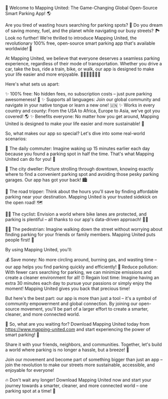 🚀 Welcome to Mapping United: The Game-Changing Global Open-Source Smart Parking App! 🌎

Are you tired of wasting hours searching for parking spots? 🔴 Do you dream of saving money, fuel, and the planet while navigating our busy streets? 🏞️ Look no further! We're thrilled to introduce Mapping United, the revolutionary 100% free, open-source smart parking app that's available worldwide! 🌟

At Mapping United, we believe that everyone deserves a seamless parking experience, regardless of their mode of transportation. Whether you drive a car, take the bus, ride a train, bike, or walk, our app is designed to make your life easier and more enjoyable. 🚗🚌🚂🚴‍♀️🏃‍♂️

Here's what sets us apart:

✨ 100% free: No hidden fees, no subscription costs – just pure parking awesomeness! 💸
✨ Supports all languages: Join our global community and navigate in your native tongue or learn a new one! 🇺🇳
✨ Works in every country and county: From the USA to Africa, Europe to Asia, we've got you covered! 🌎
✨ Benefits everyone: No matter how you get around, Mapping United is designed to make your life easier and more sustainable! 🌟

So, what makes our app so special? Let's dive into some real-world scenarios:

🚗 The daily commuter: Imagine waking up 15 minutes earlier each day because you found a parking spot in half the time. That's what Mapping United can do for you! 💨

🚌 The city dweller: Picture strolling through downtown, knowing exactly where to find a convenient parking spot and avoiding those pesky parking garages. Our app has got your back! 🏙️

🚂 The road tripper: Think about the hours you'll save by finding affordable parking near your destination. Mapping United is your trusted sidekick on the open road! 🗺️

🚴‍♀️ The cyclist: Envision a world where bike lanes are protected, and parking is plentiful – all thanks to our app's data-driven approach! 🚴‍♂️

🏃‍♂️ The pedestrian: Imagine walking down the street without worrying about finding parking for your friends or family members. Mapping United puts people first! 👣

By using Mapping United, you'll:

💰 Save money: No more circling around, burning gas, and wasting time – our app helps you find parking quickly and efficiently!
🌿 Reduce pollution: With fewer cars searching for parking, we can minimize emissions and create a cleaner environment for all!
⏰ Regain lost time: Imagine having an extra 30 minutes each day to pursue your passions or simply enjoy the moment! Mapping United gives you back that precious time!

But here's the best part: our app is more than just a tool – it's a symbol of community empowerment and global connection. By joining our open-source movement, you'll be part of a larger effort to create a smarter, cleaner, and more connected world.

🌟 So, what are you waiting for? Download Mapping United today from https://www.mapping-united.com and start experiencing the power of smart parking! 🎉

Share it with your friends, neighbors, and communities. Together, let's build a world where parking is no longer a hassle, but a breeze! 🌈

Join our movement and become part of something bigger than just an app – join the revolution to make our streets more sustainable, accessible, and enjoyable for everyone!

🔥 Don't wait any longer! Download Mapping United now and start your journey towards a smarter, cleaner, and more connected world – one parking spot at a time! 🌟